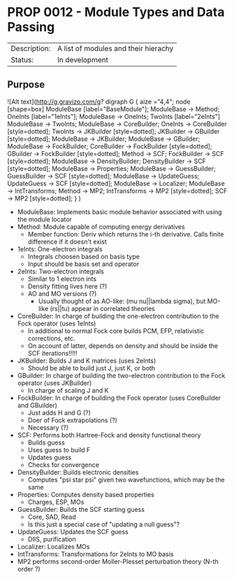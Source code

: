 # PROP 0012 - Module Types and Data Passing

|                |                                           |
|:---------------|:------------------------------------------|
| Description:   | A list of modules and their hierachy      |
| Status:        | In development                            |
 

## Purpose



![Alt text](http://g.gravizo.com/g?
  digraph G {
    aize ="4,4";
    node [shape=box]
    ModuleBase [label="BaseModule"];
    ModuleBase -> Method;
    OneInts [label="1eInts"];
    ModuleBase -> OneInts;
    TwoInts [label="2eInts"]
    ModuleBase -> TwoInts;
    ModuleBase -> CoreBuilder;
    OneInts -> CoreBuilder [style=dotted];
    TwoInts -> JKBuilder [style=dotted];
    JKBuilder -> GBuilder [style=dotted];
    ModuleBase -> JKBuilder;
    ModuleBase -> GBuilder;
    ModuleBase -> FockBuilder;
    CoreBuilder -> FockBuilder [style=dotted];
    GBuilder -> FockBuilder [style=dotted];
    Method -> SCF;
    FockBuilder -> SCF [style=dotted];
    ModuleBase -> DensityBuilder;
    DensityBuilder -> SCF [style=dotted];
    ModuleBase -> Properties;
    ModuleBase -> GuessBuilder;
    GuessBuilder -> SCF [style=dotted];
    ModuleBase -> UpdateGuess;
    UpdateGuess -> SCF [style=dotted];
    ModuleBase -> Localizer;
    ModuleBase -> IntTransforms;
    Method -> MP2;
    IntTransforms -> MP2 [style=dotted];
    SCF -> MP2 [style=dotted];
  }
)

- ModuleBase: Implements basic module behavior associated with using the module locator
- Method: Module capable of computing energy derivatives
  - Member function: Deriv which returns the i-th derivative.  Calls finite difference if it doesn't exist 
- 1eInts: One-electron integrals
  - Integrals choosen based on basis type
  - Input should be basis set and operator
- 2eInts: Two-electron integrals
  - Similar to 1 electron ints 
  - Density fitting lives here (?)
  - AO and MO versions (?)
    - Usually thought of as AO-like: (mu nu||lambda sigma), but MO-like (rs||tu) appear in correlated theories
- CoreBuilder: In charge of building the one-electron contribution to the Fock operator (uses 1eInts)
  - In additional to normal Fock core builds PCM, EFP, relativistic corrections, etc.
  - On account of latter, depends on density and should be inside the SCF iterations!!!!!
- JKBuilder: Builds J and K matrices (uses 2eInts)
  - Should be able to build just J, just K, or both
- GBuilder: In charge of building the two-electron contribution to the Fock operator (uses JKBuilder)
  - In charge of scaling J and K
- FockBuilder: In charge of building the Fock operator (uses CoreBuilder and GBuilder)
  - Just adds H and G (?)
  - Doer of Fock extrapolations (?)
  - Necessary (?)
- SCF: Performs both Hartree-Fock and density functional theory
  - Builds guess
  - Uses guess to build F
  - Updates guess
  - Checks for convergence
- DensityBuilder: Builds electronic densities
   - Computes "psi star psi" given two wavefunctions, which may be the same 
- Properties: Computes density based properties
  - Charges, ESP, MOs
- GuessBuilder: Builds the SCF starting guess
  - Core, SAD, Read
  - Is this just a special case of "updating a null guess"?
- UpdateGuess: Updates the SCF guess
  - DIIS, purification 
- Localizer: Localizes MOs
- IntTransforms: Transformations for 2eInts to MO basis
- MP2 performs second-order Moller-Plesset perturbation theory (N-th order ?)

